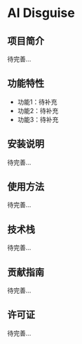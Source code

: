# AI Disguise

## 项目简介
待完善...

## 功能特性
- 功能1：待补充
- 功能2：待补充
- 功能3：待补充

## 安装说明
待完善...

## 使用方法
待完善...

## 技术栈
待完善...

## 贡献指南
待完善...

## 许可证
待完善...